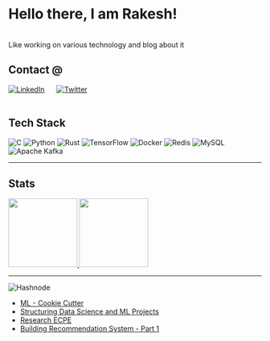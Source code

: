 <!--
<img align="center" width="40%" src="https://github.com/rvbug/rvbug/blob/main/QM.png" /> 
-->
# Hello there, I am Rakesh!
<br>
Like working on various technology and blog about it

<p align="center"> 
  <!-- <img width="50%" src="" />  -->
</p>


## Contact @
<p align="left">
 
<a href="https://www.linkedin.com/in/idinc/" target="_blank">![LinkedIn](https://img.shields.io/badge/-linkedin-000?style=for-the-badge&logo=linkedin)</a>&nbsp;&nbsp;&nbsp;&nbsp;&nbsp;
 <a href="https://twitter.com/rvbugged" target="_blank">![Twitter](https://img.shields.io/badge/-Twitter-000?style=for-the-badge&logo=Twitter)</a>&nbsp;&nbsp;&nbsp;&nbsp;&nbsp;<br>&nbsp;&nbsp;&nbsp;&nbsp;&nbsp;&nbsp;&nbsp;&nbsp;&nbsp;&nbsp;&nbsp;&nbsp;&nbsp;&nbsp;&nbsp;&nbsp;
<!-- <img src="https://komarev.com/ghpvc/?username=rvbug&style=flat-square&color=blue" alt=""/> -->

 ## Tech Stack  

![C](https://img.shields.io/badge/-C-000?&logo=C)
![Python](https://img.shields.io/badge/-Python-000?&logo=Python)
![Rust](https://img.shields.io/badge/-Rust-000?&logo=Rust)
![TensorFlow](https://img.shields.io/badge/-TensorFlow-000?&logo=TensorFlow)
![Docker](https://img.shields.io/badge/-Docker-000?&logo=Docker)
![Redis](https://img.shields.io/badge/-Redis-000?&logo=Redis)
![MySQL](https://img.shields.io/badge/-mysql-000?logo=mysql)
![Apache Kafka](https://img.shields.io/badge/-Apache%20Kafka-000?logo=apachekafka)


---
## Stats

<a href="https://rvbug.github.io/"><img height="137px" src="https://github-readme-stats.vercel.app/api?username=rvbug&hide_title=true&hide_border=true&show_icons=true&include_all_commits=true&count_private=true&line_height=21&text_color=000&icon_color=000&bg_color=0,ea6161,ffc64d,fffc4d,52fa5a&theme=graywhite" /><!-- wi*quL3fcV -->    <img height="137px" src="https://github-readme-stats.vercel.app/api/top-langs/?username=rvbug&hide=html&hide_title=true&hide_border=true&layout=compact&langs_count=6&exclude_repo=comp426,Redventures-Movie-Quotes&text_color=000&icon_color=fff&bg_color=0,52fa5a,4dfcff,c64dff&theme=graywhite" /></a>  

<!--
[![GitHub Streak](https://github-readme-streak-stats.herokuapp.com/?user=rvbug&theme=dark)](https://git.io/streak-stats) -->

---
![Hashnode](https://img.shields.io/badge/Hashnode-2962FF?style=for-the-badge&logo=hashnode&logoColor=white)
<!-- BLOG-POST-LIST:START -->
- [ML - Cookie Cutter](https://rvbug.hashnode.dev/ml-cookie-cutter)
- [Structuring Data Science and ML Projects](https://rvbug.hashnode.dev/structuring-data-science-and-ml-projects)
- [Research ECPE](https://rvbug.hashnode.dev/ml-research-emotional-cause-pair-extraction-ecpe)
- [Building Recommendation System - Part 1](https://rvbug.hashnode.dev/recommendation-systems-part-i)
<!-- BLOG-POST-LIST:END -->



 <!-- Connect with me 
 <h3 align="left">Connect with me:</h3>
 <p align="left">
  
 <a href="https://twitter.com/rvbugged" target="blank"><img align="center" src="https://github.com/kmhmubin/kmhmubin/blob/master/assets/twitter.svg" alt="rvbugged" height="30" width="30" /></a>
 <a href="https://linkedin.com/in/idinc" target="blank"><img align="center" src="https://github.com/kmhmubin/kmhmubin/blob/master/assets/linkedin.svg" alt="kmhmubin" height="30" width="30" /></a>
 <a href="https://hashnode.com/@kmhmubin" target="blank"><img align="center" src="https://github.com/kmhmubin/kmhmubin/blob/master/assets/hashnode.svg" alt="kmhmubin" height="30" width="30" /></a>
 -->
  
 
